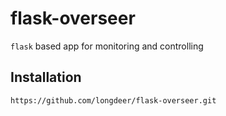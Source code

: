 flask-overseer
========
``flask`` based app for monitoring and controlling


Installation
------------
``https://github.com/longdeer/flask-overseer.git``